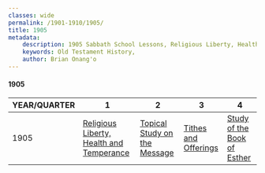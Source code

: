 ```yaml
---
classes: wide
permalink: /1901-1910/1905/
title: 1905
metadata:
    description: 1905 Sabbath School Lessons, Religious Liberty, Health and Temperance, Topical Study on the Message, Tithes and Offerings, Study of the Book of Esther
    keywords: Old Testament History,
    author: Brian Onang'o
---
```


#### 1905

YEAR/QUARTER |   1  | 2| 3| 4
-------------|------------|---|--|---
1905   |  [Religious Liberty, Health and Temperance](/1901-1910/1905/quarter1) | [Topical Study on the Message](/1901-1910/1905/quarter2) | [Tithes and Offerings](/1901-1910/1905/quarter3) | [Study of the Book of Esther](/1901-1910/1905/quarter4) |
 